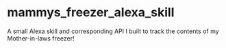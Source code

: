 # mammys_freezer_alexa_skill
A small Alexa skill and corresponding API I built to track the contents of my Mother-in-laws freezer!
